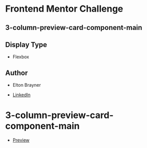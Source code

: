 # Frontend Mentor Challenge

## 3-column-preview-card-component-main

## Display Type

- Flexbox

## Author

- Elton Brayner

- [LinkedIn](https://www.linkedin.com/in/eltonbrayner/)
# 3-column-preview-card-component-main

- [Preview](https://eltonbrayner.github.io/frontend-challenge-02/)



  
